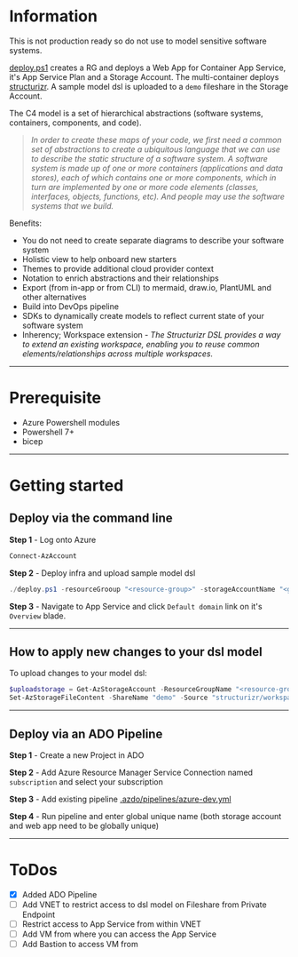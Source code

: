 # Information

This is not production ready so do not use to model sensitive software systems.

[deploy.ps1](deploy.ps1) creates a RG and deploys a Web App for Container App Service, it's App Service Plan and a Storage Account.  The multi-container deploys [structurizr](https://www.c4model.com).  A sample model dsl is uploaded to a `demo` fileshare in the Storage Account.

The C4 model is a set of hierarchical abstractions (software systems, containers, components, and code).

> _In order to create these maps of your code, we first need a common set of abstractions to create a ubiquitous language that we can use to describe the static structure of a software system. A software system is made up of one or more containers (applications and data stores), each of which contains one or more components, which in turn are implemented by one or more code elements (classes, interfaces, objects, functions, etc). And people may use the software systems that we build._

Benefits:
- You do not need to create separate diagrams to describe your software system
- Holistic view to help onboard new starters
- Themes to provide additional cloud provider context
- Notation to enrich abstractions and their relationships
- Export (from in-app or from CLI) to mermaid, draw.io, PlantUML and other alternatives
- Build into DevOps pipeline
- SDKs to dynamically create models to reflect current state of your software system
- Inherency; Workspace extension - _The Structurizr DSL provides a way to extend an existing workspace, enabling you to reuse common elements/relationships across multiple workspaces._

---

# Prerequisite

- Azure Powershell modules
- Powershell 7+
- bicep

---

# Getting started

## Deploy via the command line

**Step 1** - Log onto Azure

```powershell
Connect-AzAccount
```

**Step 2** - Deploy infra and upload sample model dsl

```powershell
./deploy.ps1 -resourceGrooup "<resource-group>" -storageAccountName "<globally-unique-storage-account>" -appServiceName "<globally-unique-app-service>"
```

**Step 3** - Navigate to App Service and click `Default domain` link on it's `Overview` blade.

---

## How to apply new changes to your dsl model

To upload changes to your model dsl:

```powershell
$uploadstorage = Get-AzStorageAccount -ResourceGroupName "<resource-group>" -Name "<globally-unique-storage-account>"
Set-AzStorageFileContent -ShareName "demo" -Source "structurizr/workspace.dsl" -Path "workspace.dsl" -Context $uploadstorage.Context -Force
```

---

## Deploy via an ADO Pipeline

**Step 1** - Create a new Project in ADO

**Step 2** - Add Azure Resource Manager Service Connection named `subscription` and select your subscription

**Step 3** - Add existing pipeline [.azdo/pipelines/azure-dev.yml](.azdo/pipelines/azure-dev.yml)

**Step 4** - Run pipeline and enter global unique name (both storage account and web app need to be globally unique)

---

# ToDos

- [x] Added ADO Pipeline
- [ ] Add VNET to restrict access to dsl model on Fileshare from Private Endpoint
- [ ] Restrict access to App Service from within VNET
- [ ] Add VM from where you can access the App Service
- [ ] Add Bastion to access VM from